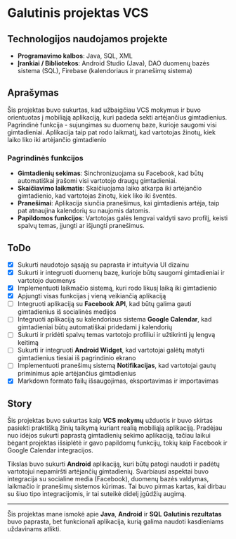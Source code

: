 # Galutinis projektas VCS

## Technologijos naudojamos projekte

- **Programavimo kalbos**: Java, SQL, XML
- **Įrankiai / Bibliotekos**: Android Studio (Java), DAO duomenų bazės sistema (SQL), Firebase (kalendoriaus ir pranešimų sistema)

## Aprašymas

Šis projektas buvo sukurtas, kad užbaigčiau VCS mokymus ir buvo orientuotas į mobiliąją aplikaciją, kuri padeda sekti artėjančius gimtadienius. Pagrindinė funkcija - sujungimas su duomenų baze, kurioje saugomi visi gimtadieniai. Aplikacija taip pat rodo laikmatį, kad vartotojas žinotų, kiek laiko liko iki artėjančio gimtadienio

### Pagrindinės funkcijos

- **Gimtadienių sekimas**: Sinchronizuojama su Facebook, kad būtų automatiškai įrašomi visi vartotojo draugų gimtadieniai.
- **Skaičiavimo laikmatis**: Skaičiuojama laiko atkarpa iki artėjančio gimtadienio, kad vartotojas žinotų, kiek liko iki šventės.
- **Pranešimai**: Aplikacija siunčia pranešimus, kai gimtadienis artėja, taip pat atnaujina kalendorių su naujomis datomis.
- **Papildomos funkcijos**: Vartotojas galės lengvai valdyti savo profilį, keisti spalvų temas, įjungti ar išjungti pranešimus.

## ToDo

- [x] Sukurti naudotojo sąsają su paprasta ir intuityvia UI dizainu
- [x] Sukurti ir integruoti duomenų bazę, kurioje būtų saugomi gimtadieniai ir vartotojo duomenys
- [x] Implementuoti laikmačio sistemą, kuri rodo likusį laiką iki gimtadienio
- [x] Apjungti visas funkcijas į vieną veikiančią aplikaciją
- [ ] Integruoti aplikaciją su **Facebook API**, kad būtų galima gauti gimtadienius iš socialinės medijos
- [ ] Integruoti aplikaciją su kalendoriaus sistema **Google Calendar**, kad gimtadieniai būtų automatiškai pridedami į kalendorių
- [ ] Sukurti ir pridėti spalvų temas vartotojo profiliui ir užtikrinti jų lengvą keitimą
- [ ] Sukurti ir integruoti **Android Widget**, kad vartotojai galėtų matyti gimtadienius tiesiai iš pagrindinio ekrano
- [ ] Implementuoti pranešimų sistemą **Notifikacijas**, kad vartotojai gautų priminimus apie artėjančius gimtadienius
- [x] Markdown formato failų išsaugojimas, eksportavimas ir importavimas

## Story
Šis projektas buvo sukurtas kaip **VCS mokymų** užduotis ir buvo skirtas pasiekti praktišką žinių taikymą kuriant realią mobiliąją aplikaciją. Pradėjau nuo idėjos sukurti paprastą gimtadienių sekimo aplikaciją, tačiau laikui bėgant projektas išsiplėtė ir gavo papildomų funkcijų, tokių kaip Facebook ir Google Calendar integracijos.

Tikslas buvo sukurti **Android** aplikaciją, kuri būtų patogi naudoti ir padėtų vartotojui nepamiršti artėjančių gimtadienių. Svarbiausi aspektai buvo integracija su socialine media (Facebook), duomenų bazės valdymas, laikmačio ir pranešimų sistemos kūrimas. Tai buvo pirmas kartas, kai dirbau su šiuo tipo integracijomis, ir tai suteikė didelį įgūdžių augimą.

---

Šis projektas mane ismokė apie **Java**, **Android** ir **SQL**
**Galutinis rezultatas** buvo paprasta, bet funkcionali aplikacija, kurią galima naudoti kasdieniams uždavinams atlikti.
